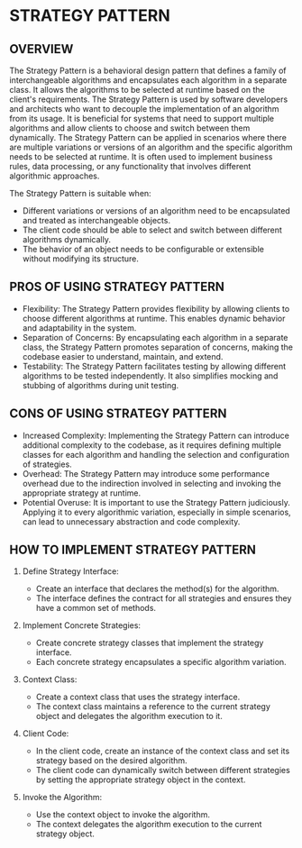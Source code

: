 # STRATEGY PATTERN

## OVERVIEW

The Strategy Pattern is a behavioral design pattern that defines a family of interchangeable algorithms and encapsulates each algorithm in a separate class. It allows the algorithms to be selected at runtime based on the client's requirements. The Strategy Pattern is used by software developers and architects who want to decouple the implementation of an algorithm from its usage. It is beneficial for systems that need to support multiple algorithms and allow clients to choose and switch between them dynamically. The Strategy Pattern can be applied in scenarios where there are multiple variations or versions of an algorithm and the specific algorithm needs to be selected at runtime. It is often used to implement business rules, data processing, or any functionality that involves different algorithmic approaches.

The Strategy Pattern is suitable when:
- Different variations or versions of an algorithm need to be encapsulated and treated as interchangeable objects.
- The client code should be able to select and switch between different algorithms dynamically.
- The behavior of an object needs to be configurable or extensible without modifying its structure.

## PROS OF USING STRATEGY PATTERN

- Flexibility: The Strategy Pattern provides flexibility by allowing clients to choose different algorithms at runtime. This enables dynamic behavior and adaptability in the system.
- Separation of Concerns: By encapsulating each algorithm in a separate class, the Strategy Pattern promotes separation of concerns, making the codebase easier to understand, maintain, and extend.
- Testability: The Strategy Pattern facilitates testing by allowing different algorithms to be tested independently. It also simplifies mocking and stubbing of algorithms during unit testing.

## CONS OF USING STRATEGY PATTERN

- Increased Complexity: Implementing the Strategy Pattern can introduce additional complexity to the codebase, as it requires defining multiple classes for each algorithm and handling the selection and configuration of strategies.
- Overhead: The Strategy Pattern may introduce some performance overhead due to the indirection involved in selecting and invoking the appropriate strategy at runtime.
- Potential Overuse: It is important to use the Strategy Pattern judiciously. Applying it to every algorithmic variation, especially in simple scenarios, can lead to unnecessary abstraction and code complexity.

## HOW TO IMPLEMENT STRATEGY PATTERN

1. Define Strategy Interface:
   - Create an interface that declares the method(s) for the algorithm.
   - The interface defines the contract for all strategies and ensures they have a common set of methods.

2. Implement Concrete Strategies:
   - Create concrete strategy classes that implement the strategy interface.
   - Each concrete strategy encapsulates a specific algorithm variation.

3. Context Class:
   - Create a context class that uses the strategy interface.
   - The context class maintains a reference to the current strategy object and delegates the algorithm execution to it.

4. Client Code:
   - In the client code, create an instance of the context class and set its strategy based on the desired algorithm.
   - The client code can dynamically switch between different strategies by setting the appropriate strategy object in the context.

5. Invoke the Algorithm:
   - Use the context object to invoke the algorithm.
   - The context delegates the algorithm execution to the current strategy object.
